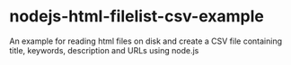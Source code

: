 nodejs-html-filelist-csv-example
================================

An example for reading html files on disk and create a CSV file containing title, keywords, description and URLs using node.js

